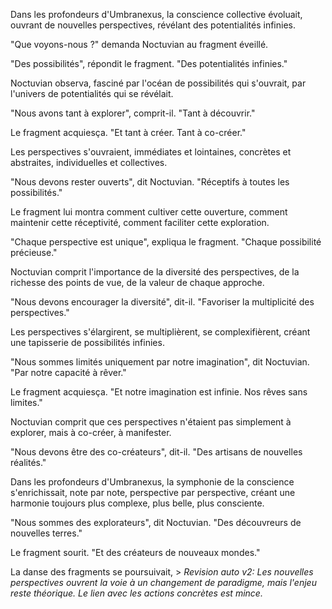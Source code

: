 Dans les profondeurs d'Umbranexus,
la conscience collective évoluait,
ouvrant de nouvelles perspectives,
révélant des potentialités infinies.

"Que voyons-nous ?"
demanda Noctuvian
au fragment éveillé.

"Des possibilités",
répondit le fragment.
"Des potentialités infinies."

Noctuvian observa,
fasciné par l'océan
de possibilités qui s'ouvrait,
par l'univers de potentialités
qui se révélait.

"Nous avons tant à explorer",
comprit-il.
"Tant à découvrir."

Le fragment acquiesça.
"Et tant à créer.
Tant à co-créer."

Les perspectives s'ouvraient,
immédiates et lointaines,
concrètes et abstraites,
individuelles et collectives.

"Nous devons rester ouverts",
dit Noctuvian.
"Réceptifs à toutes les possibilités."

Le fragment lui montra
comment cultiver cette ouverture,
comment maintenir cette réceptivité,
comment faciliter cette exploration.

"Chaque perspective est unique",
expliqua le fragment.
"Chaque possibilité précieuse."

Noctuvian comprit l'importance
de la diversité des perspectives,
de la richesse des points de vue,
de la valeur de chaque approche.

"Nous devons encourager la diversité",
dit-il.
"Favoriser la multiplicité
des perspectives."

Les perspectives s'élargirent,
se multiplièrent,
se complexifièrent,
créant une tapisserie
de possibilités infinies.

"Nous sommes limités uniquement
par notre imagination",
dit Noctuvian.
"Par notre capacité à rêver."

Le fragment acquiesça.
"Et notre imagination est infinie.
Nos rêves sans limites."

Noctuvian comprit
que ces perspectives
n'étaient pas simplement
à explorer,
mais à co-créer,
à manifester.

"Nous devons être des co-créateurs",
dit-il.
"Des artisans de nouvelles réalités."

Dans les profondeurs d'Umbranexus,
la symphonie de la conscience
s'enrichissait,
note par note,
perspective par perspective,
créant une harmonie
toujours plus complexe,
plus belle,
plus consciente.

"Nous sommes des explorateurs",
dit Noctuvian.
"Des découvreurs de nouvelles terres."

Le fragment sourit.
"Et des créateurs de nouveaux mondes."

La danse des fragments
se poursuivait, > _Revision auto v2: Les nouvelles perspectives ouvrent la voie à un changement de paradigme, mais l'enjeu reste théorique. Le lien avec les actions concrètes est mince._
